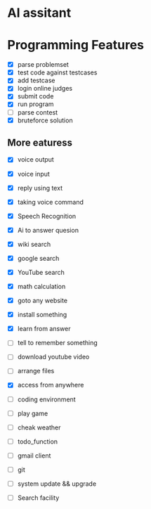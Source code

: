 # AI assitant

# Programming Features
  - [x] parse problemset
  - [x] test code against testcases
  - [x] add testcase
  - [x] login online judges
  - [x] submit code
  - [x] run program
  - [ ] parse contest
  - [x] bruteforce solution
  
## More eaturess
   - [x] voice output
   - [x] voice input
   - [x] reply using text
   - [x] taking voice command
   - [x] Speech Recognition
   - [x] Ai to answer quesion
   - [x] wiki search
   - [x] google search
   - [x] YouTube search
   - [x] math calculation
   - [x] goto any website
   - [x] install something
   - [x] learn from answer
   - [ ] tell to remember something
   - [ ] download youtube video
   - [ ] arrange files
   - [x] access from anywhere
   - [ ] coding environment
   - [ ] play game
   - [ ] cheak weather
   - [ ] todo_function 
   - [ ] gmail client
   - [ ] git 
   - [ ] system update && upgrade
   - [ ] Search facility



